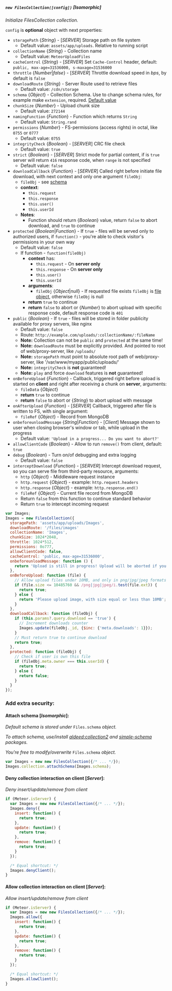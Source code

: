 ##### `new FilesCollection([config])` [*Isomorphic*]
*Initialize FilesCollection collection.*

`config` is __optional__ object with next properties:
 - `storagePath` {*String*} - [*SERVER*] Storage path on file system
    * Default value: `assets/app/uploads`. Relative to running script
 - `collectionName` {*String*} - Collection name
    * Default value: `MeteorUploadFiles`
 - `cacheControl` {*String*} - [*SERVER*] Set `Cache-Control` header, default: `public, max-age=31536000, s-maxage=31536000`
 - `throttle` {*Number*|*false*} - [*SERVER*] Throttle download speed in *bps*, by default is `false`
 - `downloadRoute` {*String*} - Server Route used to retrieve files
    * Default value: `/cdn/storage`
 - `schema` {*Object*} - Collection Schema. Use to change schema rules, for example make `extension`, required. [Default value](https://github.com/VeliovGroup/Meteor-Files/wiki/Schema)
 - `chunkSize` {*Number*} - Upload chunk size
    * Default value: `272144`
 - `namingFunction` {*Function*} - Function which returns `String`
    * Default value: `String.rand`
 - `permissions` {*Number*} - FS-permissions (access rights) in octal, like `0755` or `0777`
    * Default value: `0755`
 - `integrityCheck` {*Boolean*} - [*SERVER*] CRC file check
    * Default value: `true`
 - `strict` {*Boolean*} - [*SERVER*] Strict mode for partial content, if is `true` server will return `416` response code, when `range` is not specified
    * Default value: `false`
 - `downloadCallback` {*Function*} - [*SERVER*] Called right before initiate file download, with next context and only one argument `fileObj`:
    * `fileObj` - see [schema](https://github.com/VeliovGroup/Meteor-Files/wiki/Schema)
    * __context__:
      - `this.request`
      - `this.response`
      - `this.user()`
      - `this.userId`
    * __Notes__:
      * Function should return {*Boolean*} value, return `false` to abort download, and `true` to continue
 - `protected` {*Boolean*|*Function*} - If `true` - files will be served only to authorized users, if `function()` - you're able to check visitor's permissions in your own way
    * Default value: `false`
    * If function - `function(fileObj)` 
      * __context__ has:
        - `this.request` - On __server only__
        - `this.response` - On __server only__
        - `this.user()`
        - `this.userId`
      * __arguments__:
        - `fileObj` {*Object*|*null*} - If requested file exists `fileObj` is [file object](https://github.com/VeliovGroup/Meteor-Files/wiki/Schema), otherwise `fileObj` is null
      * __return__ `true` to continue
      * __return__ `false` to abort or {*Number*} to abort upload with specific response code, default response code is `401`
 - `public` {*Boolean*} - If `true` - files will be stored in folder publicity available for proxy servers, like nginx
    * Default value: `false`
    * Route: `http://example.com/uploads/:collectionName/:fileName`
    * __Note:__ Collection can not be `public` and `protected` at the same time!
    * __Note:__ `downloadRoute` must be explicitly provided. And pointed to root of web/proxy-server, like `/uploads/`
    * __Note:__ `storagePath` must point to absolute root path of web/proxy-server, like '/var/www/myapp/public/uploads/'
    * __Note:__ `integrityCheck` is __not__ guaranteed!
    * __Note:__ `play` and force `download` features is __not__ guaranteed!
 - `onBeforeUpload` {*Function*} - Callback, triggered right before upload is started on __client__ and right after receiving a chunk on __server__, arguments:
    * `fileData` {*Object*}
    * __return__ `true` to continue
    * __return__ `false` to abort or {*String*} to abort upload with message
 - `onAfterUpload` {*Function*} - [*SERVER*] Callback, triggered after file is written to FS, with single argument:
    - `fileRef` {*Object*} - Record from MongoDB
 - `onbeforeunloadMessage` {*String*|*Function*} - [*Client*] Message shown to user when closing browser's window or tab, while upload in the progress
    * Default value: `'Upload in a progress... Do you want to abort?'`
 - `allowClientCode` {*Boolean*} - Allow to run `remove()` from client, default: `true`
 - `debug` {*Boolean*} - Turn on/of debugging and extra logging
    * Default value: `false`
 - `interceptDownload` {*Function*} - [*SERVER*] Intercept download request, so you can serve file from third-party resource, arguments:
    - `http` {*Object*} - Middleware request instance
    - `http.request` {*Object*} - example: `http.request.headers`
    - `http.response` {*Object*} - example: `http.response.end()`
    - `fileRef` {*Object*} - Current file record from MongoDB
    - Return `false` from this function to continue standard behavior
    - Return `true` to intercept incoming request

```javascript
var Images;
Images = new FilesCollection({
  storagePath: 'assets/app/uploads/Images',
  downloadRoute: '/files/images'
  collectionName: 'Images',
  chunkSize: 1024*2048,
  throttle: 1024*512,
  permissions: 0o777,
  allowClientCode: false,
  cacheControl: 'public, max-age=31536000',
  onbeforeunloadMessage: function () {
    return 'Upload is still in progress! Upload will be aborted if you leave this page!';
  },
  onBeforeUpload: function (file) {
    // Allow upload files under 10MB, and only in png/jpg/jpeg formats
    if (file.size <= 10485760 && /png|jpg|jpeg/i.test(file.ext)) {
      return true;
    } else {
      return 'Please upload image, with size equal or less than 10MB';
    }
  },
  downloadCallback: function (fileObj) {
    if (this.params?.query.download == 'true') {
      // Increment downloads counter
      Images.update(fileObj._id, {$inc: {'meta.downloads': 1}});
    }
    // Must return true to continue download
    return true;
  },
  protected: function (fileObj) {
    // Check if user is own this file
    if (fileObj.meta.owner === this.userId) {
      return true;
    } else {
      return false;
    }
  }
});
```

### Add extra security:

#### Attach schema [*Isomorphic*]:
*Default schema is stored under* `Files.schema` *object.*

*To attach schema, use/install [aldeed:collection2](https://github.com/aldeed/meteor-collection2) and [simple-schema](https://atmospherejs.com/aldeed/simple-schema) packages.*

*You're free to modify/overwrite* `Files.schema` *object.*
```javascript
var Images = new new FilesCollection({/* ... */});
Images.collection.attachSchema(Images.schema);
```

#### Deny collection interaction on client [*Server*]:
*Deny insert/update/remove from client*
```javascript
if (Meteor.isServer) {
  var Images = new new FilesCollection({/* ... */});
  Images.deny({
    insert: function() {
      return true;
    },
    update: function() {
      return true;
    },
    remove: function() {
      return true;
    }
  });

  /* Equal shortcut: */
  Images.denyClient();
}
```

#### Allow collection interaction on client [*Server*]:
*Allow insert/update/remove from client*
```javascript
if (Meteor.isServer) {
  var Images = new new FilesCollection({/* ... */});
  Images.allow({
    insert: function() {
      return true;
    },
    update: function() {
      return true;
    },
    remove: function() {
      return true;
    }
  });

  /* Equal shortcut: */
  Images.allowClient();
}
```
